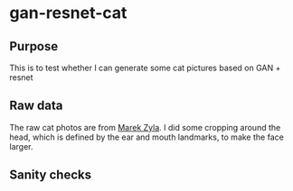 # gan-resnet-cat
## Purpose
This is to test whether I can generate some cat pictures based on GAN + resnet

## Raw data
The raw cat photos are from [Marek Zyla](https://github.com/zylamarek/cat-dataset). I did some cropping around the head, which is defined by the ear and mouth landmarks, to make the face larger.

## Sanity checks

